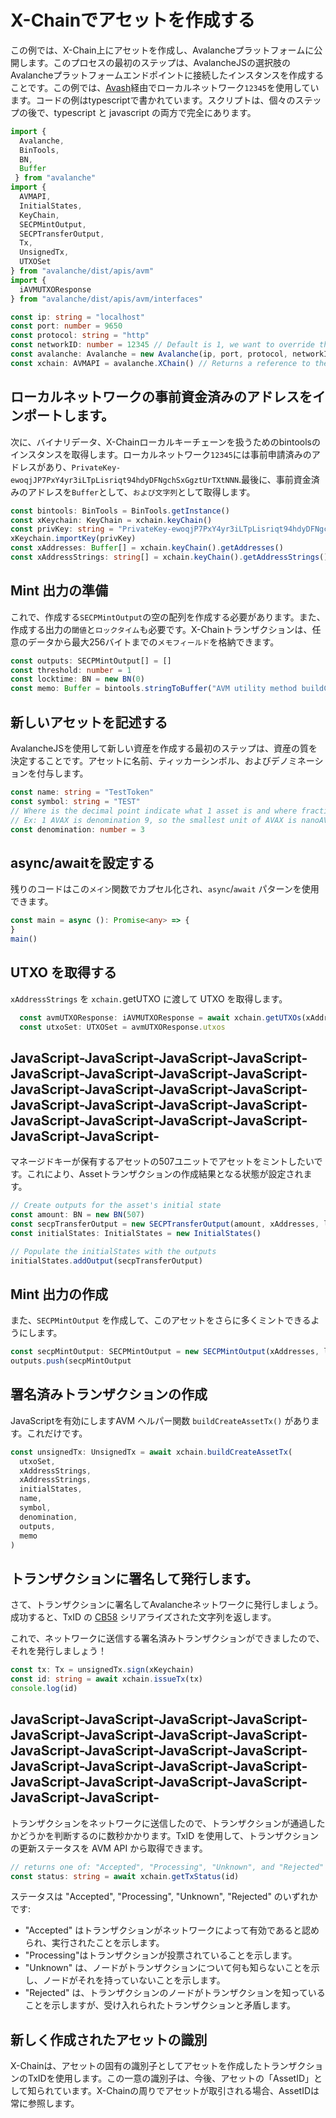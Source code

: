 # X-Chainでアセットを作成する

この例では、X-Chain上にアセットを作成し、Avalancheプラットフォームに公開します。このプロセスの最初のステップは、AvalancheJSの選択肢のAvalancheプラットフォームエンドポイントに接続したインスタンスを作成することです。この例では、[Avash](https://github.com/ava-labs/avalanche-docs/tree/bba457018ce99b2a1bdf51e488b136049254e330/build/tools/avash/README.md)経由でローカルネットワーク`12345`を使用しています。コードの例はtypescriptで書かれています。スクリプトは、個々のステップの後で、typescript と javascript の両方で完全にあります。

```typescript
import {
  Avalanche,
  BinTools,
  BN,
  Buffer
 } from "avalanche"
import {
  AVMAPI,
  InitialStates,
  KeyChain,
  SECPMintOutput,
  SECPTransferOutput,
  Tx,
  UnsignedTx,
  UTXOSet
} from "avalanche/dist/apis/avm"
import {
  iAVMUTXOResponse
} from "avalanche/dist/apis/avm/interfaces"

const ip: string = "localhost"
const port: number = 9650
const protocol: string = "http"
const networkID: number = 12345 // Default is 1, we want to override that for our local network
const avalanche: Avalanche = new Avalanche(ip, port, protocol, networkID)
const xchain: AVMAPI = avalanche.XChain() // Returns a reference to the X-Chain used by AvalancheJS
```

## ローカルネットワークの事前資金済みのアドレスをインポートします。

次に、バイナリデータ、X-Chainローカルキーチェーンを扱うためのbintoolsのインスタンスを取得します。ローカルネットワーク`12345`には事前申請済みのアドレスがあり、`PrivateKey-ewoqjJP7PxY4yr3iLTpLisriqt94hdyDFNgchSxGgztUrTXtNNN`.最後に、事前資金済みのアドレスを`Buffer`として、`および文字列`として取得します。

```typescript
const bintools: BinTools = BinTools.getInstance()
const xKeychain: KeyChain = xchain.keyChain()
const privKey: string = "PrivateKey-ewoqjP7PxY4yr3iLTpLisriqt94hdyDFNgchSxGGztUrTXtNN"
xKeychain.importKey(privKey)
const xAddresses: Buffer[] = xchain.keyChain().getAddresses()
const xAddressStrings: string[] = xchain.keyChain().getAddressStrings()
```

## Mint 出力の準備

これで、作成する`SECPMintOutput`の空の配列を作成する必要があります。また、作成する出力の`閾値`と`ロックタイム`も必要です。X-Chainトランザクションは、任意のデータから最大256バイトまでの`メモフィールド`を格納できます。

```typescript
const outputs: SECPMintOutput[] = []
const threshold: number = 1
const locktime: BN = new BN(0)
const memo: Buffer = bintools.stringToBuffer("AVM utility method buildCreateAssetTx to create an ANT")
```

## 新しいアセットを記述する

AvalancheJSを使用して新しい資産を作成する最初のステップは、資産の質を決定することです。アセットに名前、ティッカーシンボル、およびデノミネーションを付与します。

```typescript
const name: string = "TestToken"
const symbol: string = "TEST"
// Where is the decimal point indicate what 1 asset is and where fractional assets begin
// Ex: 1 AVAX is denomination 9, so the smallest unit of AVAX is nanoAVAX (nAVAX) at 10^-9 AVAX
const denomination: number = 3
```

## async/awaitを設定する

残りのコードはこの`メイン`関数でカプセル化され、`async`/`await` パターンを使用できます。

```typescript
const main = async (): Promise<any> => {
}
main()
```

## UTXO を取得する

`xAddressStrings` を `xchain.`getUTXO に渡して UTXO を取得します。

```typescript
  const avmUTXOResponse: iAVMUTXOResponse = await xchain.getUTXOs(xAddressStrings)
  const utxoSet: UTXOSet = avmUTXOResponse.utxos
```

## JavaScript-JavaScript-JavaScript-JavaScript-JavaScript-JavaScript-JavaScript-JavaScript-JavaScript-JavaScript-JavaScript-JavaScript-JavaScript-JavaScript-JavaScript-JavaScript-JavaScript-JavaScript-JavaScript-JavaScript-JavaScript-JavaScript-

マネージドキーが保有するアセットの507ユニットでアセットをミントしたいです。これにより、Assetトランザクションの作成結果となる状態が設定されます。

```typescript
// Create outputs for the asset's initial state
const amount: BN = new BN(507)
const secpTransferOutput = new SECPTransferOutput(amount, xAddresses, locktime, threshold)
const initialStates: InitialStates = new InitialStates()

// Populate the initialStates with the outputs
initialStates.addOutput(secpTransferOutput)
```

## Mint 出力の作成

また、`SECPMintOutput` を作成して、このアセットをさらに多くミントできるようにします。

```typescript
const secpMintOutput: SECPMintOutput = new SECPMintOutput(xAddresses, locktime, threshold)
outputs.push(secpMintOutput
```

## 署名済みトランザクションの作成

JavaScriptを有効にしますAVM ヘルパー関数 `buildCreateAssetTx()` があります。これだけです。

```typescript
const unsignedTx: UnsignedTx = await xchain.buildCreateAssetTx(
  utxoSet,
  xAddressStrings,
  xAddressStrings,
  initialStates,
  name,
  symbol,
  denomination,
  outputs,
  memo
)
```

## トランザクションに署名して発行します。

さて、トランザクションに署名してAvalancheネットワークに発行しましょう。成功すると、TxID の [CB58](http://support.avalabs.org/en/articles/4587395-what-is-cb58) シリアライズされた文字列を返します。

これで、ネットワークに送信する署名済みトランザクションができましたので、それを発行しましょう！

```typescript
const tx: Tx = unsignedTx.sign(xKeychain)
const id: string = await xchain.issueTx(tx)
console.log(id)
```

## JavaScript-JavaScript-JavaScript-JavaScript-JavaScript-JavaScript-JavaScript-JavaScript-JavaScript-JavaScript-JavaScript-JavaScript-JavaScript-JavaScript-JavaScript-JavaScript-JavaScript-JavaScript-JavaScript-JavaScript-JavaScript-JavaScript-<a id="get-the-status-of-the-transaction"></a>

トランザクションをネットワークに送信したので、トランザクションが通過したかどうかを判断するのに数秒かかります。TxID を使用して、トランザクションの更新ステータスを AVM API から取得できます。

```typescript
// returns one of: "Accepted", "Processing", "Unknown", and "Rejected"
const status: string = await xchain.getTxStatus(id)
```

ステータスは "Accepted", "Processing", "Unknown", "Rejected" のいずれかです:

* "Accepted" はトランザクションがネットワークによって有効であると認められ、実行されたことを示します。
* "Processing"はトランザクションが投票されていることを示します。
* "Unknown" は、ノードがトランザクションについて何も知らないことを示し、ノードがそれを持っていないことを示します。
* "Rejected" は、トランザクションのノードがトランザクションを知っていることを示しますが、受け入れられたトランザクションと矛盾します。

## 新しく作成されたアセットの識別<a id="identifying-the-newly-created-asset"></a>

X-Chainは、アセットの固有の識別子としてアセットを作成したトランザクションのTxIDを使用します。この一意の識別子は、今後、アセットの「AssetID」として知られています。X-Chainの周りでアセットが取引される場合、AssetIDは常に参照します。

